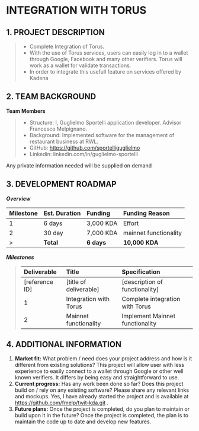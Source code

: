 # INTEGRATION WITH TORUS

## 1. PROJECT DESCRIPTION

>- Complete Integration of Torus.
>- With the use of Torus services, users can easily log in to a wallet through Google, Facebook and many other verifiers. Torus will work as a wallet for validate transactions.
>- In order to integrate this usefull feature on services offered by Kadena

## 2. TEAM BACKGROUND

**Team Members**

>- Structure: I, Guglielmo Sportelli application developer. Advisor Francesco Melpignano.
>- Background: Implemented software for the management of restaurant business at RWL.
>- GitHub: https://github.com/sportelliguglielmo
>- Linkedin: linkedin.com/in/guglielmo-sportelli

Any private information needed will be supplied on demand 

## 3. DEVELOPMENT ROADMAP

***Overview***

| Milestone   | Est. Duration | Funding       | Funding Reason         |                   
| :---------- | :------------ | :------------ | :--------------------- | 
| 1           | 6 days        | 3,000 KDA     | Effort                 |   
| 2           | 30 day        | 7,000 KDA     | mainnet functionality  |
>| **Total**  | **6 days**    | **10,000 KDA**|                


***Milestones***

>| Deliverable    | Title                  | Specification                    |
>| :------------- | :--------------------- | :--------------------------------|
>| [reference ID] | [title of deliverable] | [description of functionality]   |
>| 1              | Integration with Torus | Complete integration with Torus  |
>| 2              | Mainnet functionality  | Implement Mainnet functionality  |


## 4. ADDITIONAL INFORMATION

1. **Market fit:** What problem / need does your project address and how is it different from existing solutions? This project will allow user with less experience to easily connect to a wallet through Google or other well known verifiers. It differs by being easy and straightforward to use.
2. **Current progress:** Has any work been done so far? Does this project build on / rely on any existing software? Please share any relevant links and mockups.
 Yes, I have already started the project and is available at https://github.com/fmelp/twit-kda.git .
3. **Future plans:** Once the project is completed, do you plan to maintain or build upon it in the future?
  Once the project is completed, the plan is to maintain the code up to date and develop new features.
